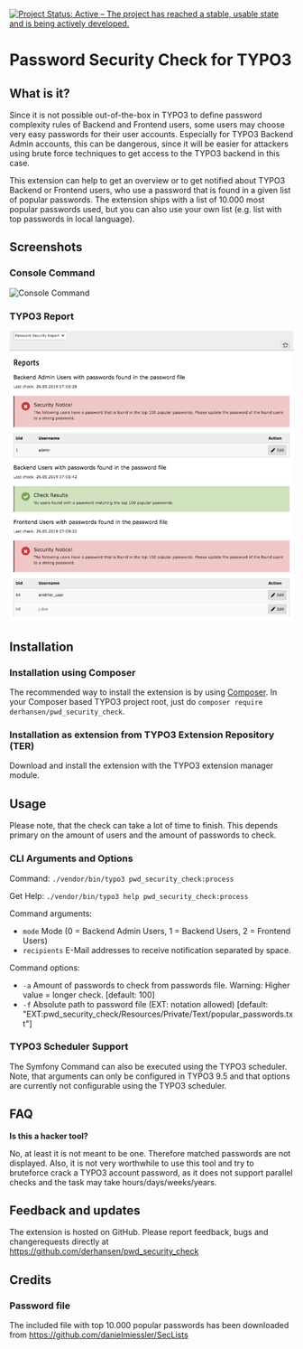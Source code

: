 [![Project Status: Active – The project has reached a stable, usable state and is being actively developed.](https://www.repostatus.org/badges/latest/active.svg)](https://www.repostatus.org/#active)

Password Security Check for TYPO3
=================================

## What is it?

Since it is not possible out-of-the-box in TYPO3 to define password complexity rules of Backend and Frontend users,
some users may choose very easy passwords for their user accounts. Especially for TYPO3 Backend Admin accounts, this
can be dangerous, since it will be easier for attackers using brute force techniques to get access to the TYPO3
backend in this case.

This extension can help to get an overview or to get notified about TYPO3 Backend or Frontend users, who use a password
that is found in a given list of popular passwords. The extension ships with a list of 10.000 most popular passwords
used, but you can also use your own list (e.g. list with top passwords in local language).

## Screenshots

### Console Command

![Console Command](/Documentation/Images/command.gif)

### TYPO3 Report

![Report](/Documentation/Images/report.png)

## Installation

### Installation using Composer

The recommended way to install the extension is by using [Composer](https://getcomposer.org/).
In your Composer based TYPO3 project root, just do `composer require derhansen/pwd_security_check`.

### Installation as extension from TYPO3 Extension Repository (TER)

Download and install the extension with the TYPO3 extension manager module.

## Usage

Please note, that the check can take a lot of time to finish. This depends primary on the amount of users and the
amount of passwords to check.

### CLI Arguments and Options

Command: `./vendor/bin/typo3 pwd_security_check:process`

Get Help: `./vendor/bin/typo3 help pwd_security_check:process`

Command arguments:

* `mode` Mode (0 = Backend Admin Users, 1 = Backend Users, 2 = Frontend Users)
* `recipients` E-Mail addresses to receive notification separated by space.

Command options:

* `-a` Amount of passwords to check from passwords file. Warning: Higher value = longer check. [default: 100]
* `-f` Absolute path to password file (EXT: notation allowed) [default: "EXT:pwd_security_check/Resources/Private/Text/popular_passwords.txt"]

### TYPO3 Scheduler Support

The Symfony Command can also be executed using the TYPO3 scheduler. Note, that arguments can only be configured in
TYPO3 9.5 and that options are currently not configurable using the TYPO3 scheduler.

## FAQ

**Is this a hacker tool?**

No, at least it is not meant to be one. Therefore matched passwords are not displayed. Also, it is not very
worthwhile to use this tool and try to bruteforce crack a TYPO3 account password, as it does not support parallel
checks and the task may take hours/days/weeks/years.

## Feedback and updates

The extension is hosted on GitHub. Please report feedback, bugs and changerequests directly at
https://github.com/derhansen/pwd_security_check

## Credits

### Password file

The included file with top 10.000 popular passwords has been downloaded from https://github.com/danielmiessler/SecLists
